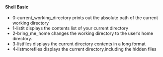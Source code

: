 #### Shell Basic

- 0-current_working_directory prints out the absolute path of the current working directory
- 1-listit displays the contents list of your current directory
- 2-bring_me_home changes the working directory to the user’s home directory.
- 3-listfiles displays the current directory contents in a long format
- 4-listmorefiles displays the current directory,including the hidden files